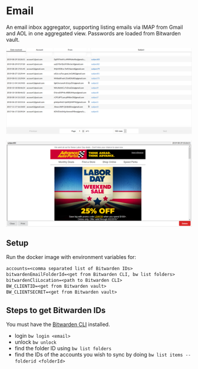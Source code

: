 # Email

An email inbox aggregator, supporting listing emails via IMAP from Gmail and AOL in one aggregated view. Passwords are loaded from Bitwarden vault.

![Email list](img/list.png)

![Single email](img/singleemail.png)

## Setup

Run the docker image with environment variables for:
```
accounts=<comma separated list of Bitwarden IDs>
bitwardenEmailFolderId=<get from Bitwarden CLI, bw list folders>
bitwardenCliLocation=<path to Bitwarden CLI>
BW_CLIENTID=<get from Bitwarden vault>
BW_CLIENTSECRET=<get from Bitwarden vault>
```

## Steps to get Bitwarden IDs

You must have the [Bitwarden CLI](https://github.com/bitwarden/clients) installed.

- login `bw login <email>`
- unlock `bw unlock`
- find the folder ID using `bw list folders`
- find the IDs of the accounts you wish to sync by doing `bw list items --folderid <folderId>`